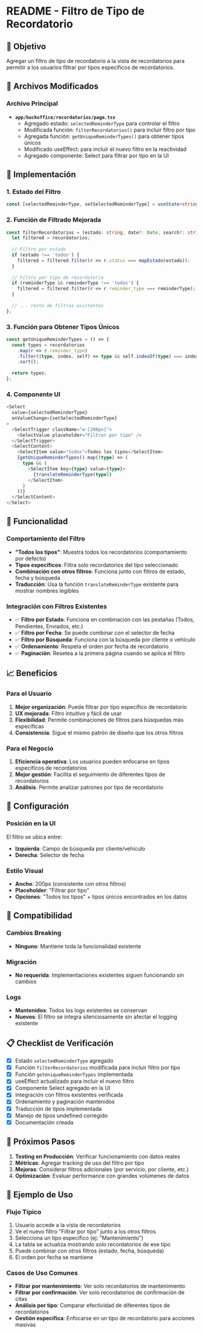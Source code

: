 # README - Filtro de Tipo de Recordatorio

## 🎯 Objetivo
Agregar un filtro de tipo de recordatorio a la vista de recordatorios para permitir a los usuarios filtrar por tipos específicos de recordatorios.

## 📁 Archivos Modificados

### Archivo Principal
- **`app/backoffice/recordatorios/page.tsx`**
  - Agregado estado: `selectedReminderType` para controlar el filtro
  - Modificada función: `filterRecordatorios()` para incluir filtro por tipo
  - Agregada función: `getUniqueReminderTypes()` para obtener tipos únicos
  - Modificado useEffect: para incluir el nuevo filtro en la reactividad
  - Agregado componente: Select para filtrar por tipo en la UI

## 🚀 Implementación

### 1. Estado del Filtro
```typescript
const [selectedReminderType, setSelectedReminderType] = useState<string>("todos")
```

### 2. Función de Filtrado Mejorada
```typescript
const filterRecordatorios = (estado: string, date?: Date, search?: string, reminderType?: string) => {
  let filtered = recordatorios;
  
  // Filtro por estado
  if (estado !== 'todos') {
    filtered = filtered.filter(r => r.status === mapEstado(estado));
  }
  
  // Filtro por tipo de recordatorio
  if (reminderType && reminderType !== 'todos') {
    filtered = filtered.filter(r => r.reminder_type === reminderType);
  }
  
  // ... resto de filtros existentes
};
```

### 3. Función para Obtener Tipos Únicos
```typescript
const getUniqueReminderTypes = () => {
  const types = recordatorios
    .map(r => r.reminder_type)
    .filter((type, index, self) => type && self.indexOf(type) === index)
    .sort();
  
  return types;
};
```

### 4. Componente UI
```typescript
<Select 
  value={selectedReminderType} 
  onValueChange={setSelectedReminderType}
>
  <SelectTrigger className="w-[200px]">
    <SelectValue placeholder="Filtrar por tipo" />
  </SelectTrigger>
  <SelectContent>
    <SelectItem value="todos">Todos los tipos</SelectItem>
    {getUniqueReminderTypes().map((type) => (
      type && (
        <SelectItem key={type} value={type}>
          {translateReminderType(type)}
        </SelectItem>
      )
    ))}
  </SelectContent>
</Select>
```

## 🧪 Funcionalidad

### Comportamiento del Filtro
- **"Todos los tipos"**: Muestra todos los recordatorios (comportamiento por defecto)
- **Tipos específicos**: Filtra solo recordatorios del tipo seleccionado
- **Combinación con otros filtros**: Funciona junto con filtros de estado, fecha y búsqueda
- **Traducción**: Usa la función `translateReminderType` existente para mostrar nombres legibles

### Integración con Filtros Existentes
- ✅ **Filtro por Estado**: Funciona en combinación con las pestañas (Todos, Pendientes, Enviados, etc.)
- ✅ **Filtro por Fecha**: Se puede combinar con el selector de fecha
- ✅ **Filtro por Búsqueda**: Funciona con la búsqueda por cliente o vehículo
- ✅ **Ordenamiento**: Respeta el orden por fecha de recordatorio
- ✅ **Paginación**: Resetea a la primera página cuando se aplica el filtro

## 📈 Beneficios

### Para el Usuario
1. **Mejor organización**: Puede filtrar por tipo específico de recordatorio
2. **UX mejorada**: Filtro intuitivo y fácil de usar
3. **Flexibilidad**: Permite combinaciones de filtros para búsquedas más específicas
4. **Consistencia**: Sigue el mismo patrón de diseño que los otros filtros

### Para el Negocio
1. **Eficiencia operativa**: Los usuarios pueden enfocarse en tipos específicos de recordatorios
2. **Mejor gestión**: Facilita el seguimiento de diferentes tipos de recordatorios
3. **Análisis**: Permite analizar patrones por tipo de recordatorio

## 🔧 Configuración

### Posición en la UI
El filtro se ubica entre:
- **Izquierda**: Campo de búsqueda por cliente/vehículo
- **Derecha**: Selector de fecha

### Estilo Visual
- **Ancho**: 200px (consistente con otros filtros)
- **Placeholder**: "Filtrar por tipo"
- **Opciones**: "Todos los tipos" + tipos únicos encontrados en los datos

## 🚨 Compatibilidad

### Cambios Breaking
- **Ninguno**: Mantiene toda la funcionalidad existente

### Migración
- **No requerida**: Implementaciones existentes siguen funcionando sin cambios

### Logs
- **Mantenidos**: Todos los logs existentes se conservan
- **Nuevos**: El filtro se integra silenciosamente sin afectar el logging existente

## 📋 Checklist de Verificación

- [x] Estado `selectedReminderType` agregado
- [x] Función `filterRecordatorios` modificada para incluir filtro por tipo
- [x] Función `getUniqueReminderTypes` implementada
- [x] useEffect actualizado para incluir el nuevo filtro
- [x] Componente Select agregado en la UI
- [x] Integración con filtros existentes verificada
- [x] Ordenamiento y paginación mantenidos
- [x] Traducción de tipos implementada
- [x] Manejo de tipos undefined corregido
- [x] Documentación creada

## 🔮 Próximos Pasos

1. **Testing en Producción**: Verificar funcionamiento con datos reales
2. **Métricas**: Agregar tracking de uso del filtro por tipo
3. **Mejoras**: Considerar filtros adicionales (por servicio, por cliente, etc.)
4. **Optimización**: Evaluar performance con grandes volúmenes de datos

## 🎨 Ejemplo de Uso

### Flujo Típico
1. Usuario accede a la vista de recordatorios
2. Ve el nuevo filtro "Filtrar por tipo" junto a los otros filtros
3. Selecciona un tipo específico (ej: "Mantenimiento")
4. La tabla se actualiza mostrando solo recordatorios de ese tipo
5. Puede combinar con otros filtros (estado, fecha, búsqueda)
6. El orden por fecha se mantiene

### Casos de Uso Comunes
- **Filtrar por mantenimiento**: Ver solo recordatorios de mantenimiento
- **Filtrar por confirmación**: Ver solo recordatorios de confirmación de citas
- **Análisis por tipo**: Comparar efectividad de diferentes tipos de recordatorios
- **Gestión específica**: Enfocarse en un tipo de recordatorio para acciones masivas 